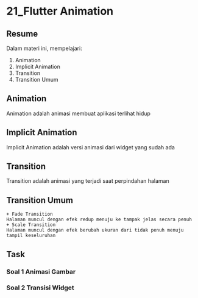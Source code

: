 # 21_Flutter Animation

## Resume
Dalam materi ini, mempelajari:
1. Animation
2. Implicit Animation
3. Transition
4. Transition Umum



## Animation
Animation adalah animasi membuat aplikasi terlihat hidup

## Implicit Animation
Implicit Animation adalah versi animasi dari widget yang sudah ada


## Transition
Transition adalah animasi yang terjadi saat perpindahan halaman

## Transition Umum
    + Fade Transition
    Halaman muncul dengan efek redup menuju ke tampak jelas secara penuh
    + Scale Transition
    Halaman muncul dengan efek berubah ukuran dari tidak penuh menuju tampil keseluruhan


## Task

### Soal 1 Animasi Gambar

### Soal 2 Transisi Widget